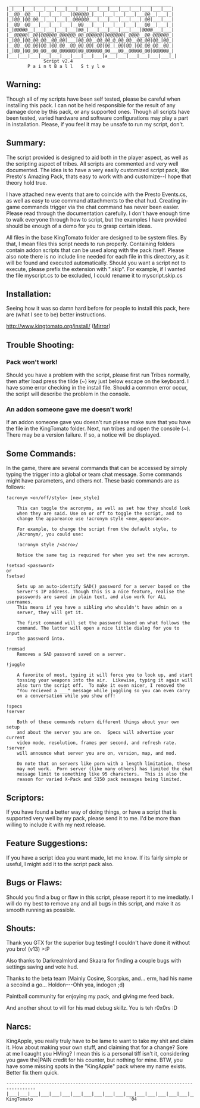 	 _____________________________________________________________
	|_|___|___|___|___|___|___|___|___|___|___|___|___|___|___|___|
	|__@@__@@___|___|___|___|@@@@@@_|___|___|___|___|___@@__|___|_|
	|_|@@_|@@_@@__|___|___|__@@@@@@___|___|___|___|___|_@@|___|___|
	|__@@__@@___|___|___|___|__@@___|___|___|___|___|___@@__|___|_|
	|_|@@@@@__|___|___|___|___|@@_|___|___|___|___|___|@@@@___|___|
	|__@@@@@|_@@|@@@@@@_@@@@@@_@@_@@@@@@|@@@@@@@|_@@@@__@@_@@@@@@_|
	|_|@@_|@@_@@_@@__@@_@@|___|@@_@@__@@_@@_@_@@_@@__@@_@@|@@_|@@_|
	|__@@__@@_@@|@@_|@@_@@__@@_@@_@@|_@@|@@_|_@@|@@_|@@_@@_@@__@@_|
	|_|@@_|@@_@@_@@__@@_@@@@@@|@@_@@@@@@_@@___@@__@@@@@_@@|@@@@@@_|
	|___|___|___|___|___|___|___|___|___|a___|___|___|___|___|___|_|
				  Script v2.4
			P a i n t B a l l   S t y l e

Warning:
--------

Though all of my scripts have been self tested, please be careful when installing
this pack. I can not be held responsible for the result of any damage done by
this pack, or any supported ones. Though all scripts have been tested, varied
hardware and software configurations may play a part in installation.  Please, if
you feel it may be unsafe to run my script, don't.

Summary:
--------

The script provided is designed to aid both in the player aspect, as well as the
scripting aspect of tribes. All scripts are commented and very well documented.
The idea is to have a very easily customized script pack, like Presto's Amazing
Pack, thats easy to work with and customize--I hope that theory hold true.

I have attached new events that are to coincide with the Presto Events.cs, as
well as easy to use command attachments to the chat hud.  Creating in-game
commands trigger via the chat command has never been easier.  Please read through
the documentation carefully. I don't have enough time to walk everyone through
how to script, but the examples I have provided should be enough of a demo for
you to grasp certain ideas.

All files in the base KingTomato folder are designed to be system files. By that,
I mean files this script needs to run properly.  Containing folders contain addon
scripts that can be used along with the pack itself.  Please also note there is
no include line needed for each file in this directory, as it will be found and
executed automatically.  Should you want a script not to execute, please prefix
the extension with ".skip". For example, if I wanted the file myscript.cs to be
excluded, I could rename it to myscript.skip.cs

Installation:
-------------

Seeing how it was so damn hard before for people to install this pack, here are
(what I see to be) better instructions.

http://www.kingtomato.org/install/ ([Mirror](../INSTALL))

Trouble Shooting:
-----------------

### Pack won't work!

Should you have a problem with the script, please first run Tribes normally, then
after load press the tilde (~) key just below escape on the keyboard. I have some
error checking in the install file. Should a common error occur, the script will
describe the problem in the console.

### An addon someone gave me doesn't work!

If an addon someone gave you doesn't run please make sure that you have the file
in the KingTomato folder. Next, run tribes and open the console (~). There may be
a version failure. If so, a notice will be displayed.

Some Commands:
--------------

In the game, there are several commands that can be accessed by simply typing the
trigger into a global or team chat message.  Some commands might have parameters,
and others not.  These basic commands are as follows:

	!acronym <on/off/style> [new_style]

		This can toggle the acronyms, as well as set how they should look
		when they are said. Use on or off to toggle the script, and to
		change the appareance use !acronym style <new_appearance>.

		For example, to change the script from the default style, to
		/Acronym/, you could use:

		!acronym style /<acro>/

		Notice the same tag is required for when you set the new acronym.

	!setsad <password>
	or
	!setsad

		Sets up an auto-identify SAD() password for a server based on the
		Server's IP address. Though this is a nice feature, realise the
		passwords are saved in plain text, and also work for ALL usernames.
		This means if you have a sibling who whouldn't have admin on a
		server, they will get it.

		The first command will set the password based on what follows the
		command. The latter will open a nice little dialog for you to input
		the password into.

	!remsad
		Removes a SAD password saved on a server.

	!juggle

		A favorite of most, typing it will force you to look up, and start
		tossing your weapons into the air.  Likewise, typing it again will
		also turn the script off.  To make it even nicer, I removed the
		"You recieved a ___" message while juggling so you can even carry
		on a conversation while you show off!

	!specs
	!server

		Both of these commands return different things about your own setup
		and about the server you are on.  Specs will advertise your current
		video mode, resolution, frames per second, and refresh rate. !server
		will announce what server you are on, version, map, and mod.

		Do note that on servers like porn with a length limitation, these
		may not work.  Porn server (like many others) has limited the chat
		message limit to something like 95 characters.  This is also the
		reason for varied X-Pack and 5150 pack messages being limited.
		
Scriptors:
----------

If you have found a better way of doing things, or have a script that is
supported very well by my pack, please send it to me. I'd be more than willing to
include it with my next release.

Feature Suggestions:
--------------------

If you have a script idea you want made, let me know. If its fairly simple or
useful, I might add it to the script pack also.

Bugs or Flaws:
--------------

Should you find a bug or flaw in this script, please report it to me imediatly.
I will do my best to remove any and all bugs in this script, and make it as smooth
running as possible.

Shouts:
-------

Thank you GTX for the superior bug testing! I couldn't have done it without you
bro! (v13) >:P

Also thanks to Darkrealmlord and Skaara for finding a couple bugs with settings
saving and vote hud.

Thanks to the beta team (Mainly Cosine, Scorpius, and... erm, had his name a 
secoind a go... Holdon---Ohh yea, indogen ;d)

Paintball community for enjoying my pack, and giving me feed back.

And another shout to vill for his mad debug skillz. You is teh r0x0rs :D

Narcs:
------

KingApple,
you really truly have to be lame to want to take my shit and claim it. How about
making your own stuff, and claiming that for a change? Sore at me I caught you
HMing? I mean this is a personal tiff isn't it, considering you gave the|PAIN
credit for his counter, but nothing for mine. BTW, you have some missing spots
in the "KingApple" pack where my name exists. Better fix them quick.

```
---------------------------------------------------------------------------------
|___|___|___|___|___|___|___|___|___|___|___|___|___|___|___|___|___|___|___|___|
KingTomato								      '04
```
